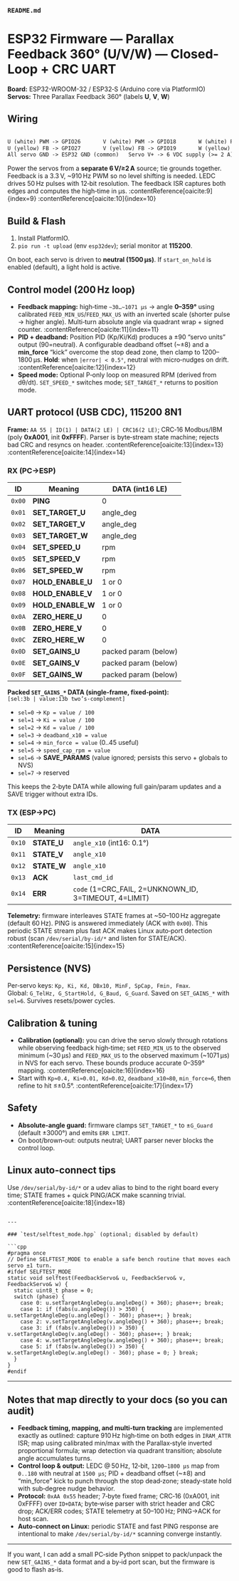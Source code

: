 ### `README.md`


# ESP32 Firmware — Parallax Feedback 360° (U/V/W) — Closed-Loop + CRC UART

**Board:** ESP32-WROOM-32 / ESP32‑S (Arduino core via PlatformIO)  
**Servos:** Three Parallax Feedback 360° (labels **U**, **V**, **W**)

## Wiring

```markdown

U (white) PWM -> GPIO26       V (white) PWM -> GPIO18       W (white) PWM -> GPIO21
U (yellow) FB -> GPIO27       V (yellow) FB -> GPIO19       W (yellow) FB -> GPIO22
All servo GND -> ESP32 GND (common)   Servo V+ -> 6 VDC supply (>= 2 A)

```

Power the servos from a **separate 6 V/≥2 A** source; tie grounds together. Feedback is a 3.3 V, ~910 Hz PWM so no level shifting is needed. LEDC drives 50 Hz pulses with 12‑bit resolution. The feedback ISR captures both edges and computes the high‑time in µs. :contentReference[oaicite:9]{index=9} :contentReference[oaicite:10]{index=10}

## Build & Flash

1. Install PlatformIO.
2. `pio run -t upload` (env `esp32dev`); serial monitor at **115200**.

On boot, each servo is driven to **neutral (1500 µs)**. If `start_on_hold` is enabled (default), a light hold is active.

## Control model (200 Hz loop)

- **Feedback mapping:** high‑time `~30…~1071 µs` → angle **0–359°** using calibrated `FEED_MIN_US`/`FEED_MAX_US` with an inverted scale (shorter pulse → higher angle). Multi‑turn absolute angle via quadrant wrap + signed counter. :contentReference[oaicite:11]{index=11}
- **PID + deadband:** Position PID (Kp/Ki/Kd) produces a ±90 “servo units” output (90=neutral). A configurable deadband offset (~±8) and a **min_force** “kick” overcome the stop dead zone, then clamp to 1200–1800 µs. **Hold**: when `|error| < 0.5°`, neutral with micro‑nudges on drift. :contentReference[oaicite:12]{index=12}
- **Speed mode:** Optional P‑only loop on measured RPM (derived from dθ/dt). `SET_SPEED_*` switches mode; `SET_TARGET_*` returns to position mode.

## UART protocol (USB CDC), 115200 8N1

**Frame:** `AA 55 | ID(1) | DATA(2 LE) | CRC16(2 LE)`; CRC‑16 Modbus/IBM (poly **0xA001**, init **0xFFFF**). Parser is byte‑stream state machine; rejects bad CRC and resyncs on header. :contentReference[oaicite:13]{index=13} :contentReference[oaicite:14]{index=14}

### RX (PC→ESP)
| ID | Meaning | DATA (int16 LE) |
|----|---------|------------------|
| `0x00` | **PING** | 0 |
| `0x01` | **SET_TARGET_U** | angle_deg |
| `0x02` | **SET_TARGET_V** | angle_deg |
| `0x03` | **SET_TARGET_W** | angle_deg |
| `0x04` | **SET_SPEED_U** | rpm |
| `0x05` | **SET_SPEED_V** | rpm |
| `0x06` | **SET_SPEED_W** | rpm |
| `0x07` | **HOLD_ENABLE_U** | 1 or 0 |
| `0x08` | **HOLD_ENABLE_V** | 1 or 0 |
| `0x09` | **HOLD_ENABLE_W** | 1 or 0 |
| `0x0A` | **ZERO_HERE_U** | 0 |
| `0x0B` | **ZERO_HERE_V** | 0 |
| `0x0C` | **ZERO_HERE_W** | 0 |
| `0x0D` | **SET_GAINS_U** | packed param (below) |
| `0x0E` | **SET_GAINS_V** | packed param (below) |
| `0x0F` | **SET_GAINS_W** | packed param (below) |

**Packed `SET_GAINS_*` DATA (single-frame, fixed‑point):**  
`[sel:3b | value:13b two’s‑complement]`

- `sel=0` → `Kp = value / 100`  
- `sel=1` → `Ki = value / 100`  
- `sel=2` → `Kd = value / 100`  
- `sel=3` → `deadband_x10 = value`  
- `sel=4` → `min_force = value` (0..45 useful)  
- `sel=5` → `speed_cap_rpm = value`  
- `sel=6` → **SAVE_PARAMS** (value ignored; persists this servo + globals to NVS)  
- `sel=7` → reserved

This keeps the 2‑byte DATA while allowing full gain/param updates and a SAVE trigger without extra IDs.

### TX (ESP→PC)
| ID | Meaning | DATA |
|----|---------|------|
| `0x10` | **STATE_U** | `angle_x10` (int16: 0.1°) |
| `0x11` | **STATE_V** | `angle_x10` |
| `0x12` | **STATE_W** | `angle_x10` |
| `0x13` | **ACK** | `last_cmd_id` |
| `0x14` | **ERR** | `code` (1=CRC_FAIL, 2=UNKNOWN_ID, 3=TIMEOUT, 4=LIMIT) |

**Telemetry:** firmware interleaves STATE frames at ~50–100 Hz aggregate (default 60 Hz). PING is answered immediately (ACK with `0x00`). This periodic STATE stream plus fast ACK makes Linux auto‑port detection robust (scan `/dev/serial/by-id/*` and listen for STATE/ACK). :contentReference[oaicite:15]{index=15}

## Persistence (NVS)

Per‑servo keys: `Kp, Ki, Kd, DBx10, MinF, SpCap, Fmin, Fmax`.  
Global: `G_TelHz, G_StartHold, G_Baud, G_Guard`. Saved on `SET_GAINS_*` with `sel=6`. Survives resets/power cycles.

## Calibration & tuning

- **Calibration (optional):** you can drive the servo slowly through rotations while observing feedback high‑time; set `FEED_MIN_US` to the observed minimum (~30 µs) and `FEED_MAX_US` to the observed maximum (~1071 µs) in NVS for each servo. These bounds produce accurate 0–359° mapping. :contentReference[oaicite:16]{index=16}
- Start with `Kp≈0.4, Ki≈0.01, Kd≈0.02`, `deadband_x10≈80`, `min_force≈6`, then refine to hit ≤±0.5°. :contentReference[oaicite:17]{index=17}

## Safety

- **Absolute-angle guard:** firmware clamps `SET_TARGET_*` to ±`G_Guard` (default ±3000°) and emits `ERR LIMIT`.  
- On boot/brown‑out: outputs neutral; UART parser never blocks the control loop.

## Linux auto-connect tips

Use `/dev/serial/by-id/*` or a udev alias to bind to the right board every time; STATE frames + quick PING/ACK make scanning trivial. :contentReference[oaicite:18]{index=18}
```

---

### `test/selftest_mode.hpp` (optional; disabled by default)

```cpp
#pragma once
// Define SELFTEST_MODE to enable a safe bench routine that moves each servo ±1 turn.
#ifdef SELFTEST_MODE
static void selftest(FeedbackServo& u, FeedbackServo& v, FeedbackServo& w) {
  static uint8_t phase = 0;
  switch (phase) {
    case 0: u.setTargetAngleDeg(u.angleDeg() + 360); phase++; break;
    case 1: if (fabs(u.angleDeg()) > 350) { u.setTargetAngleDeg(u.angleDeg() - 360); phase++; } break;
    case 2: v.setTargetAngleDeg(v.angleDeg() + 360); phase++; break;
    case 3: if (fabs(v.angleDeg()) > 350) { v.setTargetAngleDeg(v.angleDeg() - 360); phase++; } break;
    case 4: w.setTargetAngleDeg(w.angleDeg() + 360); phase++; break;
    case 5: if (fabs(w.angleDeg()) > 350) { w.setTargetAngleDeg(w.angleDeg() - 360); phase = 0; } break;
  }
}
#endif
```

---

## Notes that map directly to your docs (so you can audit)

* **Feedback timing, mapping, and multi‑turn tracking** are implemented exactly as outlined: capture 910 Hz high‑time on both edges in `IRAM_ATTR` ISR; map using calibrated min/max with the Parallax‑style inverted proportional formula; wrap detection via quadrant transition; absolute angle accumulates turns. &#x20;
* **Control loop & output:** LEDC @ 50 Hz, 12‑bit, `1200–1800 µs` map from `0..180` with neutral at `1500 µs`; PID + deadband offset (\~±8) and “min\_force” kick to punch through the stop dead‑zone; steady‑state hold with sub‑degree nudge behavior.&#x20;
* **Protocol:** `0xAA 0x55` header; 7‑byte fixed frame; CRC‑16 (0xA001, init 0xFFFF) over `ID+DATA`; byte‑wise parser with strict header and CRC drop; ACK/ERR codes; STATE telemetry at 50–100 Hz; PING→ACK for host scan. &#x20;
* **Auto‑connect on Linux:** periodic STATE and fast PING response are intentional to make `/dev/serial/by-id/*` scanning converge instantly.&#x20;

---

If you want, I can add a small PC‑side Python snippet to pack/unpack the new `SET_GAINS_*` data format and a by‑id port scan, but the firmware is good to flash as‑is.
